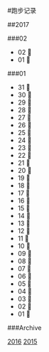 #跑步记录

##2017

###02

* 02 💪
* 01 💪

###01

* 31 🙇
* 30 🙇
* 29 🙇
* 28 🙇
* 27 🙇
* 26 🙇
* 25 🙇
* 24 🙇
* 23 🙇
* 22 🙇
* 21 🙇
* 20 🙇
* 19 🙇
* 18 🙇
* 17 🙇
* 16 🙇
* 15 🙇
* 14 🙇
* 13 🙇
* 12 💪
* 11 🙇
* 10 💪
* 09 💪
* 08 💪
* 07 🙇
* 06 💪
* 05 🙇
* 04 💪
* 03 🙇
* 02 💪
* 01 🙇









###Archive

[2016](/archive/2016.md)
[2015](/archive/2015.md)
